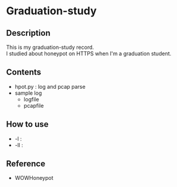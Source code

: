 # Graduation-study

## Description
This is my graduation-study record.  
I studied about honeypot on HTTPS when I'm a graduation student. 

## Contents
* hpot.py : log and pcap parse
* sample log
    * logfile
    * pcapfile

## How to use
* -l    : 
* -ll   : 

## Reference
* WOWHoneypot

